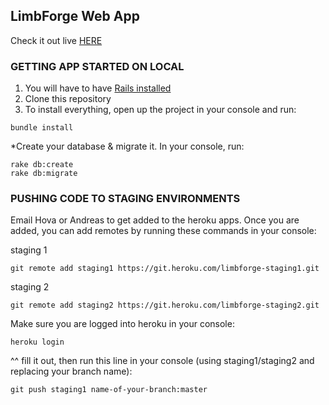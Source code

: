 ## LimbForge Web App
Check it out live [HERE](http://limbforge.herokuapp.com/)

### GETTING APP STARTED ON LOCAL

1. You will have to have [Rails installed](http://guides.railsgirls.com/install)
2. Clone this repository
3. To install everything, open up the project in your console and run:
```
bundle install
```
*Create your database & migrate it. In your console, run:
```
rake db:create
rake db:migrate
```

### PUSHING CODE TO STAGING ENVIRONMENTS
Email Hova or Andreas to get added to the heroku apps. Once you are added, you can add remotes by running these commands in your console:

staging 1

```
git remote add staging1 https://git.heroku.com/limbforge-staging1.git
```

staging 2

```
git remote add staging2 https://git.heroku.com/limbforge-staging2.git
```

Make sure you are logged into heroku in your console:

```
heroku login
```

^^ fill it out, then run this line in your console (using staging1/staging2 and replacing your branch name):
```
git push staging1 name-of-your-branch:master
```
